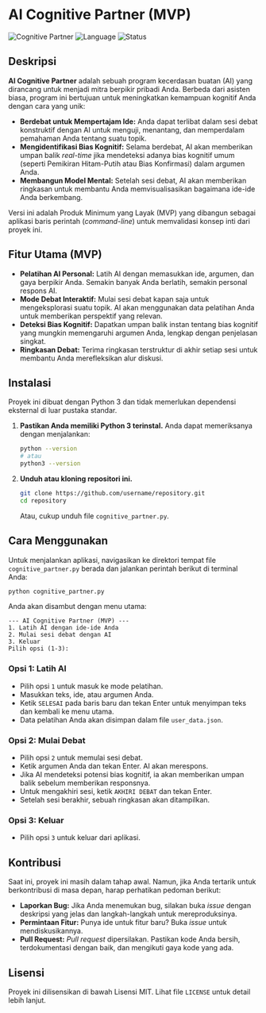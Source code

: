 # AI Cognitive Partner (MVP)

![Cognitive Partner](https://img.shields.io/badge/AI%20Cognitive%20Partner-MVP-blue)
![Language](https://img.shields.io/badge/Language-Python-orange)
![Status](https://img.shields.io/badge/Status-Complete-green)

## Deskripsi

**AI Cognitive Partner** adalah sebuah program kecerdasan buatan (AI) yang dirancang untuk menjadi mitra berpikir pribadi Anda. Berbeda dari asisten biasa, program ini bertujuan untuk meningkatkan kemampuan kognitif Anda dengan cara yang unik:

*   **Berdebat untuk Mempertajam Ide:** Anda dapat terlibat dalam sesi debat konstruktif dengan AI untuk menguji, menantang, dan memperdalam pemahaman Anda tentang suatu topik.
*   **Mengidentifikasi Bias Kognitif:** Selama berdebat, AI akan memberikan umpan balik *real-time* jika mendeteksi adanya bias kognitif umum (seperti Pemikiran Hitam-Putih atau Bias Konfirmasi) dalam argumen Anda.
*   **Membangun Model Mental:** Setelah sesi debat, AI akan memberikan ringkasan untuk membantu Anda memvisualisasikan bagaimana ide-ide Anda berkembang.

Versi ini adalah Produk Minimum yang Layak (MVP) yang dibangun sebagai aplikasi baris perintah (*command-line*) untuk memvalidasi konsep inti dari proyek ini.

## Fitur Utama (MVP)

*   **Pelatihan AI Personal:** Latih AI dengan memasukkan ide, argumen, dan gaya berpikir Anda. Semakin banyak Anda berlatih, semakin personal respons AI.
*   **Mode Debat Interaktif:** Mulai sesi debat kapan saja untuk mengeksplorasi suatu topik. AI akan menggunakan data pelatihan Anda untuk memberikan perspektif yang relevan.
*   **Deteksi Bias Kognitif:** Dapatkan umpan balik instan tentang bias kognitif yang mungkin memengaruhi argumen Anda, lengkap dengan penjelasan singkat.
*   **Ringkasan Debat:** Terima ringkasan terstruktur di akhir setiap sesi untuk membantu Anda merefleksikan alur diskusi.

## Instalasi

Proyek ini dibuat dengan Python 3 dan tidak memerlukan dependensi eksternal di luar pustaka standar.

1.  **Pastikan Anda memiliki Python 3 terinstal.** Anda dapat memeriksanya dengan menjalankan:
    ```bash
    python --version
    # atau
    python3 --version
    ```

2.  **Unduh atau kloning repositori ini.**
    ```bash
    git clone https://github.com/username/repository.git
    cd repository
    ```
    Atau, cukup unduh file `cognitive_partner.py`.

## Cara Menggunakan

Untuk menjalankan aplikasi, navigasikan ke direktori tempat file `cognitive_partner.py` berada dan jalankan perintah berikut di terminal Anda:

```bash
python cognitive_partner.py
```

Anda akan disambut dengan menu utama:

```
--- AI Cognitive Partner (MVP) ---
1. Latih AI dengan ide-ide Anda
2. Mulai sesi debat dengan AI
3. Keluar
Pilih opsi (1-3):
```

### Opsi 1: Latih AI

*   Pilih opsi `1` untuk masuk ke mode pelatihan.
*   Masukkan teks, ide, atau argumen Anda.
*   Ketik `SELESAI` pada baris baru dan tekan Enter untuk menyimpan teks dan kembali ke menu utama.
*   Data pelatihan Anda akan disimpan dalam file `user_data.json`.

### Opsi 2: Mulai Debat

*   Pilih opsi `2` untuk memulai sesi debat.
*   Ketik argumen Anda dan tekan Enter. AI akan merespons.
*   Jika AI mendeteksi potensi bias kognitif, ia akan memberikan umpan balik sebelum memberikan responsnya.
*   Untuk mengakhiri sesi, ketik `AKHIRI DEBAT` dan tekan Enter.
*   Setelah sesi berakhir, sebuah ringkasan akan ditampilkan.

### Opsi 3: Keluar

*   Pilih opsi `3` untuk keluar dari aplikasi.

## Kontribusi

Saat ini, proyek ini masih dalam tahap awal. Namun, jika Anda tertarik untuk berkontribusi di masa depan, harap perhatikan pedoman berikut:

*   **Laporkan Bug:** Jika Anda menemukan bug, silakan buka *issue* dengan deskripsi yang jelas dan langkah-langkah untuk mereproduksinya.
*   **Permintaan Fitur:** Punya ide untuk fitur baru? Buka *issue* untuk mendiskusikannya.
*   **Pull Request:** *Pull request* dipersilakan. Pastikan kode Anda bersih, terdokumentasi dengan baik, dan mengikuti gaya kode yang ada.

## Lisensi

Proyek ini dilisensikan di bawah Lisensi MIT. Lihat file `LICENSE` untuk detail lebih lanjut.